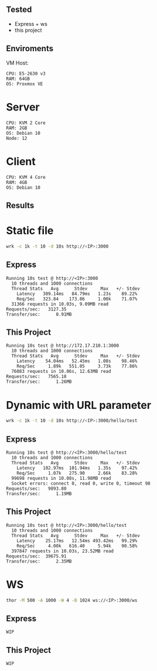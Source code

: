 Tested
---

- Express + ws
- this project


Enviroments
---

VM Host:
```
CPU: E5-2630 v3
RAM: 64GB
OS: Proxmox VE
```

# Server

```
CPU: KVM 2 Core
RAM: 2GB
OS: Debian 10
Node: 12
```

# Client

```
CPU: KVM 4 Core
RAM: 4GB
OS: Debian 10
```

Results
---

# Static file

```sh
wrk -c 1k -t 10 -d 10s http://<IP>:3000
```

## Express

```
Running 10s test @ http://<IP>:3000
  10 threads and 1000 connections
  Thread Stats   Avg      Stdev     Max   +/- Stdev
    Latency   309.14ms   84.79ms   1.23s    89.22%
    Req/Sec   323.84    173.86     1.00k    71.07%
  31366 requests in 10.03s, 9.09MB read
Requests/sec:   3127.35
Transfer/sec:      0.91MB
```

## This Project

```
Running 10s test @ http://172.17.210.1:3000
  10 threads and 1000 connections
  Thread Stats   Avg      Stdev     Max   +/- Stdev
    Latency    54.04ms   52.45ms   1.08s    98.46%
    Req/Sec     1.89k   551.05     3.73k    77.86%
  76083 requests in 10.06s, 12.63MB read
Requests/sec:   7565.18
Transfer/sec:      1.26MB
```

# Dynamic with URL parameter

```sh
wrk -c 1k -t 10 -d 10s http://<IP>:3000/hello/test
```

## Express

```
Running 10s test @ http://<IP>:3000/hello/test
  10 threads and 1000 connections
  Thread Stats   Avg      Stdev     Max   +/- Stdev
    Latency   102.97ms  101.94ms   1.35s    97.42%
    Req/Sec     1.07k   275.90     2.66k    83.28%
  99698 requests in 10.08s, 11.98MB read
  Socket errors: connect 0, read 0, write 0, timeout 98
Requests/sec:   9893.80
Transfer/sec:      1.19MB
```

## This Project

```
Running 10s test @ http://<IP>:3000/hello/test
  10 threads and 1000 connections
  Thread Stats   Avg      Stdev     Max   +/- Stdev
    Latency    25.17ms   12.54ms 493.42ms   99.29%
    Req/Sec     4.00k   616.40     5.94k    90.58%
  397847 requests in 10.03s, 23.52MB read
Requests/sec:  39675.91
Transfer/sec:      2.35MB
```

# WS

```sh
thor -M 500 -A 1000 -W 4 -B 1024 ws://<IP>:3000/ws
```

## Express

```
WIP
```

## This Project

```
WIP
```
